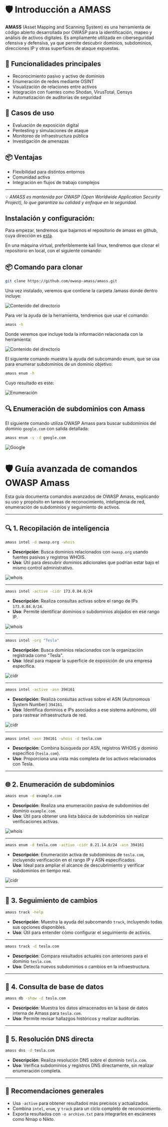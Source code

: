 # 🛡️ Introducción a AMASS

**AMASS** (Asset Mapping and Scanning System) es una herramienta de código abierto desarrollada por OWASP para la identificación, mapeo y análisis de activos digitales. Es ampliamente utilizada en ciberseguridad ofensiva y defensiva, ya que permite descubrir dominios, subdominios, direcciones IP y otras superficies de ataque expuestas.

## 🚀 Funcionalidades principales

- Reconocimiento pasivo y activo de dominios
- Enumeración de redes mediante OSINT
- Visualización de relaciones entre activos
- Integración con fuentes como Shodan, VirusTotal, Censys
- Automatización de auditorías de seguridad

## 🔧 Casos de uso

- Evaluación de exposición digital
- Pentesting y simulaciones de ataque
- Monitoreo de infraestructura pública
- Investigación de amenazas

## 📦 Ventajas

- Flexibilidad para distintos entornos
- Comunidad activa
- Integración en flujos de trabajo complejos

---

💡 *AMASS es mantenida por OWASP (Open Worldwide Application Security Project), lo que garantiza su calidad y enfoque en la seguridad.*



## Instalación y configuración:

Para empezar, tendremos que bajarnos el repositorio de amass en github, cuya dirección es [esta](https://github.com/owasp-amass/amass).

En una máquina virtual, preferiblemente kali linux, tendremos que clonar el repositorio en local, con el siguiente comando:


## 📦 Comando para clonar

```bash
git clone https://github.com/owasp-amass/amass.git

```

Una vez instalado, veremos que contiene la carpeta /amass donde dentro incluye:

![Contenido del directorio](../../Assets/image.png)

Para ver la ayuda de la herramienta, tendremos que usar el comando:

```bash
amass -h

```

Donde veremos que incluye toda la información relacionada con la herramienta:

![Contenido del directorio](../../Assets/help.png)

El siguiente comando muestra la ayuda del subcomando enum, que se usa para enumerar subdominios de un dominio objetivo:

```bash
amass enum -h

```

Cuyo resultado es este:

![Enumeración](../../Assets/enum.png)

## 🔍 Enumeración de subdominios con Amass

El siguiente comando utiliza OWASP Amass para buscar subdominios del dominio `google.com` con salida detallada:

```bash
amass enum -v -d google.com

```

![Google](../../Assets/google.png)

# 🛡️ Guía avanzada de comandos OWASP Amass

Esta guía documenta comandos avanzados de OWASP Amass, explicando su uso y propósito en tareas de reconocimiento, inteligencia de red, enumeración de subdominios y seguimiento de activos.

---

## 🔍 1. Recopilación de inteligencia

```bash
amass intel -d owasp.org -whois

```

- **Descripción**: Busca dominios relacionados con `owasp.org` usando fuentes pasivas y registros WHOIS.
- **Uso**: Útil para descubrir dominios adicionales que podrían estar bajo el mismo control administrativo.

![whois](../../Assets/whois.png)

---

```bash
amass intel -active -cidr 173.0.84.0/24

```

- **Descripción**: Realiza consultas activas sobre el rango de IPs `173.0.84.0/24`.
- **Uso**: Permite identificar dominios o subdominios alojados en ese rango IP.

![whois](../../Assets/cidr2.png)

---

```bash
amass intel -org "Tesla"

```

- **Descripción**: Busca dominios relacionados con la organización registrada como "Tesla".
- **Uso**: Ideal para mapear la superficie de exposición de una empresa específica.

![cidr](../../Assets/tesla.png)

---

```bash
amass intel -active -asn 394161

```

- **Descripción**: Realiza consultas activas sobre el ASN (Autonomous System Number) `394161`.
- **Uso**: Identifica dominios e IPs asociados a ese sistema autónomo, útil para rastrear infraestructura de red.

![cidr](../../Assets/asn.png)


---

```bash
amass intel -asn 394161 -whois -d tesla.com

```

- **Descripción**: Combina búsqueda por ASN, registros WHOIS y dominio específico (`tesla.com`).
- **Uso**: Proporciona una vista más completa de los activos relacionados con Tesla.

---

## 🌐 2. Enumeración de subdominios

```bash
amass enum -d example.com

```

- **Descripción**: Realiza una enumeración pasiva de subdominios del dominio `example.com`.
- **Uso**: Útil para obtener una lista básica de subdominios sin realizar verificaciones activas.

![whois](../../Assets/example.png)

---

```bash
amass enum -d tesla.com -active -cidr 8.21.14.0/24 -asn 394161

```

- **Descripción**: Enumeración activa de subdominios de `tesla.com`, incluyendo verificación en el rango IP y ASN especificados.
- **Uso**: Ideal para ampliar el alcance de descubrimiento y verificar subdominios en tiempo real.

![cidr](../../Assets/asntesla.png)

---

## 🔄 3. Seguimiento de cambios

```bash
amass track -help

```

- **Descripción**: Muestra la ayuda del subcomando `track`, incluyendo todas sus opciones disponibles.
- **Uso**: Útil para entender cómo configurar el seguimiento de activos.

---

```bash
amass track -d tesla.com

```

- **Descripción**: Compara resultados actuales con anteriores para el dominio `tesla.com`.
- **Uso**: Detecta nuevos subdominios o cambios en la infraestructura.

---

## 🧬 4. Consulta de base de datos

```bash
amass db -show -d tesla.com

```

- **Descripción**: Muestra los datos almacenados en la base de datos interna de Amass para `tesla.com`.
- **Uso**: Permite revisar hallazgos históricos y realizar auditorías.

---

## 📡 5. Resolución DNS directa

```bash
amass dns -d tesla.com

```

- **Descripción**: Realiza resolución DNS sobre el dominio `tesla.com`.
- **Uso**: Verifica subdominios y registros DNS directamente, sin realizar enumeración completa.

---

## 📌 Recomendaciones generales

- Usa `-active` para obtener resultados más precisos y actualizados.
- Combina `intel`, `enum`, y `track` para un ciclo completo de reconocimiento.
- Exporta resultados con `-o archivo.txt` para integrarlos en escáneres como Nmap o Nikto.


